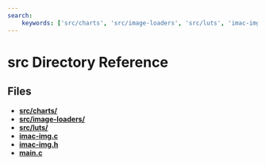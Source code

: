 ```yaml
---
search:
    keywords: ['src/charts', 'src/image-loaders', 'src/luts', 'imac-img.c', 'imac-img.h', 'main.c']
---
```


# src Directory Reference

## Files

* **[src/charts/](dir_b1e1480277e1bd1794b03e39c91b2dd4.md)**
* **[src/image-loaders/](dir_8f03655d6efc6136bf2baf9ce414e802.md)**
* **[src/luts/](dir_c22671da58062d8418dba3cbe73b0c5b.md)**
* **[imac-img.c](imac-img_8c.md)**
* **[imac-img.h](imac-img_8h.md)**
* **[main.c](main_8c.md)**
